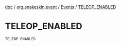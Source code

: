 [doc](../../index.md) / [org.snakeskin.event](../index.md) / [Events](index.md) / [TELEOP_ENABLED](./-t-e-l-e-o-p_-e-n-a-b-l-e-d.md)

# TELEOP_ENABLED

`TELEOP_ENABLED`